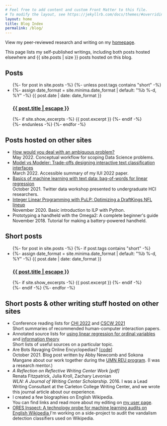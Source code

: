 ```yaml
---
# Feel free to add content and custom Front Matter to this file.
# To modify the layout, see https://jekyllrb.com/docs/themes/#overriding-theme-defaults
layout: home
title: Blog Index
permalink: /blog/
---
```

View my peer-reviewed research and writing on my [homepage](https://levon003.github.io).

This page lists my self-published writings, including both posts hosted elsewhere and {{ site.posts | size }} posts hosted on this blog.

## Posts

<ul class="post-list">
  {%- for post in site.posts -%}
    {%- unless post.tags contains "short" -%}
    <li>
      {%- assign date_format = site.minima.date_format | default: "%b %-d, %Y" -%}
      <span class="post-meta">{{ post.date | date: date_format }}</span>
      <h3>
        <a class="post-link" href="{{ post.url | relative_url }}">
          {{ post.title | escape }}
        </a>
      </h3>
      {%- if site.show_excerpts -%}
        {{ post.excerpt }}
      {%- endif -%}
    </li>
    {%- endunless -%}
  {%- endfor -%}
</ul>


## Posts hosted on other sites

<ul>
  <li>
      <a href="https://zwlevonian.medium.com/how-would-you-deal-with-an-ambiguous-problem-data-science-interview-question-891638470572">
          How would you deal with an ambiguous problem?
      </a><br>
      May 2022. Conceptual workflow for scoping Data Science problems.
  </li>
  <li>
      <a href="https://zwlevonian.medium.com/model-vs-modeler-trade-offs-designing-interactive-text-classification-interfaces-cda41c367e89">
          Model vs Modeler: Trade-offs designing interactive text classification interfaces
      </a><br>
      March 2022. Accessible summary of my IUI 2022 paper.
  </li>
  <li>
      <a href="https://nbviewer.org/github/levon003/ml-visualized/blob/master/_notebook/BoWLinRegTweets.ipynb">
          Basics of machine learning with text data: bag-of-words for linear regression
      </a><br>
      October 2021. Twitter data workshop presented to undergraduate HCI researchers.
  </li>
  <li>
      <a href="https://zwlevonian.medium.com/integer-linear-programming-with-pulp-optimizing-a-draftkings-nfl-lineup-5e7524dd42d3">
          Integer Linear Programming with PuLP: Optimizing a DraftKings NFL lineup
      </a><br>
      November 2020. Basic introduction to ILP with Python.
  </li>
  <li>
      <a href="https://zwlevonian.medium.com/https-medium-com-zwlevonian-prototyping-a-handheld-with-the-omega2-fcc0545f06c2"
          style="text-decoration: none">
          Prototyping a handheld with the Omega2: A complete beginner's guide
      </a><br>
      November 2018. Tutorial for making a battery-powered handheld.
  </li>
</ul>

<!-- ## Posts:

<ul>
  {% for post in site.posts %}
    <li>
      <a href="{{ post.url }}">{{ post.title }}</a>
    </li>
  {% endfor %}
</ul> -->

## Short posts

<ul class="post-list">
  {%- for post in site.posts -%}
    {%- if post.tags contains "short" -%}
    <li>
      {%- assign date_format = site.minima.date_format | default: "%b %-d, %Y" -%}
      <span class="post-meta">{{ post.date | date: date_format }}</span>
      <h3>
        <a class="post-link" href="{{ post.url | relative_url }}">
          {{ post.title | escape }}
        </a>
      </h3>
      {%- if site.show_excerpts -%}
        {{ post.excerpt }}
      {%- endif -%}
    </li>
    {%- endif -%}
  {%- endfor -%}
</ul>


## Short posts & other writing stuff hosted on other sites

<ul>
  <li>
      Conference reading lists for <a
          href="https://zwlevonian.medium.com/my-chi-2022-reading-list-6595d5fa901e">CHI 2022</a> and <a
          href="https://zwlevonian.medium.com/21-cscw-2021-papers-to-read-b7b651f2e0a3">CSCW 2021</a><br>
      Short summaries of recommended human-computer interaction papers.
  </li>
  <li>
      Annotated source lists for <a
          href="https://zwlevonian.medium.com/why-not-use-linear-regression-for-star-ratings-58c0cd0e5dae">using
          linear regression for ordinal variables</a> and <a
          href="https://zwlevonian.medium.com/information-theory-crowdsourced-sources-15c1ec66ab3e">information
          theory</a><br>
      Short lists of useful sources on a particular topic.
  </li>
  <li>
      <a href="https://grouplens.org/blog/are-bots-ravaging-online-encyclopedias/"
          style="text-decoration: none">
          Are Bots Ravaging Online Encyclopedias?
      </a>
      [<a href="https://github.com/levon003/wiki-ores-feedback/tree/master/reu2021">code</a>]<br>
      October 2021. Blog post written by Abby Newcomb and Sokona Mangane about our work together
      during the <a href="https://reu.cs.umn.edu/">UMN REU program</a>. (I was a research mentor.)
  </li>
  <li>
      <a href="https://web.archive.org/web/20230102083258/https://www.wlnjournal.org/archives/v41/41.3-4.pdf"
          id="smt-simple" name="smt-simple" style="font-style: italic; text-decoration: none">
          A Reflection on Reflective Writing Center Work [pdf]</a><br>
      Renata Fitzpatrick, Julia Kroll, Zachary Levonian<br>
      <em>WLN: A Journal of Writing Center Scholarship.</em> 2016.
      I was a Lead Writing Consultant at the Carleton College Writing Center,
      and we wrote this journal article about our experience.<br>
  </li>
  <li>
      I created a few biographies on English Wikipedia.<br>
      You can find links and read more about my editing on <a
          href="https://en.wikipedia.org/wiki/User:Suriname0">my user page</a>.
  </li>
  <li>
      <a
          href="https://meta.wikimedia.org/wiki/Research:ORES_Inspect:_A_technology_probe_for_machine_learning_audits_on_enwiki">
          ORES Inspect: A technology probe for machine learning audits on English Wikipedia
      </a>
      I'm working on a side-project to audit the vandalism detection classifiers used on Wikipedia.
  </li>
</ul>